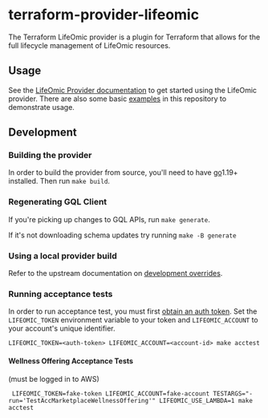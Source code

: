 # terraform-provider-lifeomic

The Terraform LifeOmic provider is a plugin for Terraform that allows for the full
lifecycle management of LifeOmic resources.

## Usage

See the [LifeOmic Provider documentation](https://registry.terraform.io/providers/lifeomic/lifeomic)
to get started using the LifeOmic provider. There are also some basic [examples](./examples/)
in this repository to demonstrate usage.

## Development

### Building the provider

In order to build the provider from source, you'll need to have [go][go-binaries]1.19+
installed. Then run `make build`.

### Regenerating GQL Client

If you're picking up changes to GQL APIs, run `make generate`.

If it's not downloading schema updates try running `make -B generate`

### Using a local provider build

Refer to the upstream documentation on [development overrides][tf-dev-overrides].

### Running acceptance tests

In order to run acceptance test, you must first [obtain an auth token][auth-token-guide].
Set the `LIFEOMIC_TOKEN` environment variable to your token and `LIFEOMIC_ACCOUNT` to your
account's unique identifier.

```shell
LIFEOMIC_TOKEN=<auth-token> LIFEOMIC_ACCOUNT=<account-id> make acctest
```

[go-binaries]: https://go.dev/dl/
[tf-dev-overrides]: https://www.terraform.io/cli/config/config-file#development-overrides-for-provider-developers
[auth-token-guide]: https://platform.docs.lifeomic.com/user-guides/account-info/api-keys

#### Wellness Offering Acceptance Tests

(must be logged in to AWS)

```shell
 LIFEOMIC_TOKEN=fake-token LIFEOMIC_ACCOUNT=fake-account TESTARGS="-run='TestAccMarketplaceWellnessOffering'" LIFEOMIC_USE_LAMBDA=1 make acctest
```
